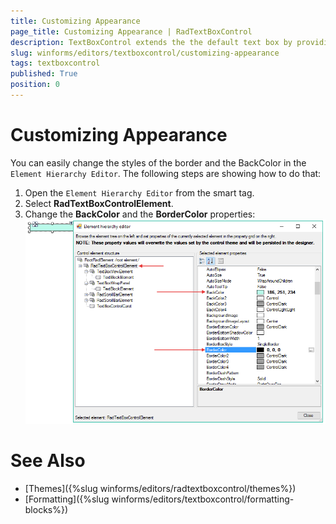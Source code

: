 ```yaml
---
title: Customizing Appearance
page_title: Customizing Appearance | RadTextBoxControl
description: TextBoxControl extends the the default text box by providing additional functionality like word formating and auto-complete. 
slug: winforms/editors/textboxcontrol/customizing-appearance
tags: textboxcontrol
published: True
position: 0
---
```


# Customizing Appearance

You can easily change the styles of the border and the BackColor in the `Element Hierarchy Editor`. The following steps are showing how to do that:

1. Open the `Element Hierarchy Editor` from the smart tag.
2. Select __RadTextBoxControlElement__. 
3. Change the __BackColor__ and the __BorderColor__ properties:
    ![editors-textboxcontrol-customizing-appearance 001](images/editors-textboxcontrol-customizing-appearance001.png)


# See Also

* [Themes]({%slug winforms/editors/radtextboxcontrol/themes%})
* [Formatting]({%slug winforms/editors/textboxcontrol/formatting-blocks%})